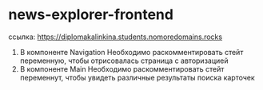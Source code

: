 # news-explorer-frontend
ссылка: https://diplomakalinkina.students.nomoredomains.rocks

1. В компоненте Navigation
Необходимо раскомментировать  стейт переменную, чтобы отрисовалась страница с авторизацией 
2. В компоненте Main
Необходимо раскомментировать стейт переменнут, чтобы увидеть различные результаты поиска карточек
